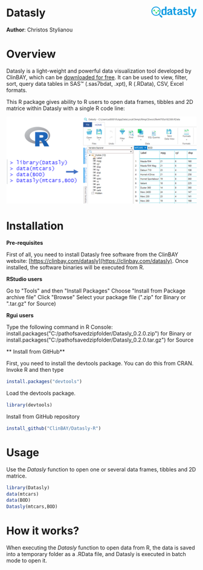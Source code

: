 # Datasly <img src="assets/img/datasly-logo.svg" align="right" width="120" />

**Author**:  Christos Stylianou

# Overview

Datasly is a light-weight and powerful data visualization tool developed by ClinBAY, which can be [downloaded for free](https://clinbay.com/datasly).
It can be used to view, filter, sort, query data tables in SAS™ (.sas7bdat, .xpt), R (.RData), CSV, Excel formats.

This R package gives ability to R users to open data frames, tibbles and 2D matrice within Datasly with a single R code line:

<img src="/assets/img/OpenDataslyFromR.png" />

# Installation

**Pre-requisites**

First of all, you need to install Datasly free software from the ClinBAY website: [https://clinbay.com/datasly](https://clinbay.com/datasly).
Once installed, the software binaries will be executed from R.

**RStudio users**

Go to "Tools" and then "Install Packages"
Choose "Install from Package archive file"
Click "Browse"
Select your package file (".zip" for Binary or ".tar.gz" for Source)


**Rgui users**

Type the following command in R Console:
install.packages("C:/pathofsavedzipfolder/Datasly_0.2.0.zip") for Binary
or
install.packages("C:/pathofsavedzipfolder/Datasly_0.2.0.tar.gz") for Source

** Install from GitHub**

First, you need to install the devtools package. You can do this from CRAN. Invoke R and then type
```R
install.packages("devtools")
```

Load the devtools package.
```R
library(devtools)
```

Install from GitHub repository
```R
install_github("ClinBAY/Datasly-R")
```

# Usage
Use the *Datasly* function to open one or several data frames, tibbles and 2D matrice.

```R
library(Datasly)
data(mtcars)
data(BOD)
Datasly(mtcars,BOD)
```

# How it works?

When executing the *Datasly* function to open data from R, the data is saved into a temporary folder as a .RData file, and Datasly is executed in batch mode to open it.
